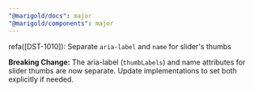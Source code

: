 ```yaml
---
"@marigold/docs": major
"@marigold/components": major
---
```


refa([DST-1010]): Separate `aria-label` and `name` for slider's thumbs

**Breaking Change:** The aria-label (`thumbLabels`) and name attributes for slider thumbs are now separate. Update implementations to set both explicitly if needed.
